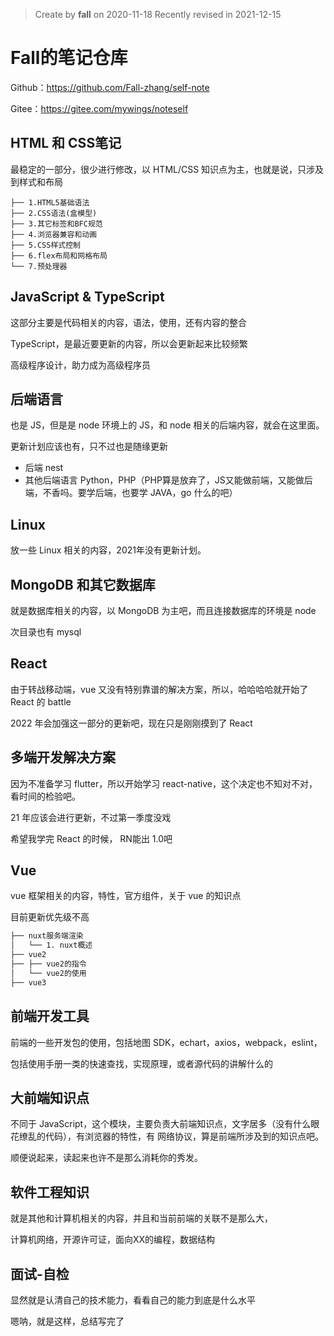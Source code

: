 > Create by **fall** on 2020-11-18
> Recently revised in 2021-12-15

# Fall的笔记仓库

Github：https://github.com/Fall-zhang/self-note

Gitee：https://gitee.com/mywings/noteself

## HTML 和 CSS笔记

最稳定的一部分，很少进行修改，以 HTML/CSS 知识点为主，也就是说，只涉及到样式和布局

```
├── 1.HTML5基础语法
├── 2.CSS语法(盒模型)
├── 3.其它标签和BFC规范
├── 4.浏览器兼容和动画
├── 5.CSS样式控制
├── 6.flex布局和网格布局
└── 7.预处理器
```

## JavaScript & TypeScript

这部分主要是代码相关的内容，语法，使用，还有内容的整合

TypeScript，是最近要更新的内容，所以会更新起来比较频繁

高级程序设计，助力成为高级程序员

## 后端语言

也是 JS，但是是 node 环境上的 JS，和 node 相关的后端内容，就会在这里面。

更新计划应该也有，只不过也是随缘更新

- 后端 nest
- 其他后端语言 Python，PHP（PHP算是放弃了，JS又能做前端，又能做后端，不香吗。要学后端，也要学 JAVA，go 什么的吧）

## Linux

放一些 Linux 相关的内容，2021年没有更新计划。

## MongoDB 和其它数据库

就是数据库相关的内容，以 MongoDB 为主吧，而且连接数据库的环境是 node

次目录也有 mysql

## React

由于转战移动端，vue 又没有特别靠谱的解决方案，所以，哈哈哈哈就开始了 React 的 battle

2022 年会加强这一部分的更新吧，现在只是刚刚摸到了 React

## 多端开发解决方案

因为不准备学习 flutter，所以开始学习 react-native，这个决定也不知对不对，看时间的检验吧。

21 年应该会进行更新，不过第一季度没戏

希望我学完 React 的时候， RN能出 1.0吧

## Vue

vue 框架相关的内容，特性，官方组件，关于 vue 的知识点

目前更新优先级不高

```markdown
├── nuxt服务端渲染
│   └── 1. nuxt概述
├── vue2
├── ├── vue2的指令
│   └── vue2的使用
├── vue3
```

## 前端开发工具

前端的一些开发包的使用，包括地图 SDK，echart，axios，webpack，eslint，

包括使用手册一类的快速查找，实现原理，或者源代码的讲解什么的

## 大前端知识点

不同于 JavaScript，这个模块，主要负责大前端知识点，文字居多（没有什么眼花缭乱的代码），有浏览器的特性，有 网络协议，算是前端所涉及到的知识点吧。

顺便说起来，读起来也许不是那么消耗你的秀发。

## 软件工程知识

就是其他和计算机相关的内容，并且和当前前端的关联不是那么大，

计算机网络，开源许可证，面向XX的编程，数据结构

## 面试-自检

显然就是认清自己的技术能力，看看自己的能力到底是什么水平

嗯呐，就是这样，总结写完了
